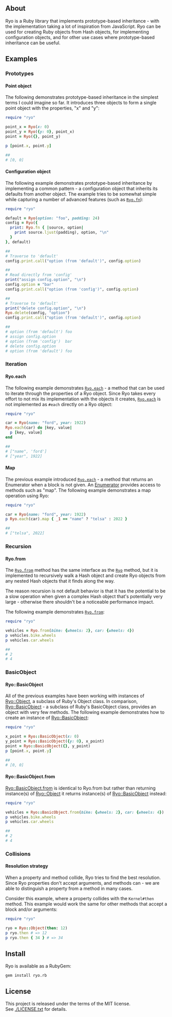 ## About

Ryo is a Ruby library that implements prototype-based inheritance - with
the implementation taking a lot of inspiration from JavaScript. Ryo can be
used for creating Ruby objects from Hash objects, for implementing configuration
objects, and for other use cases where prototype-based inheritance can be useful.

## Examples

### Prototypes

#### Point object

The following demonstrates prototype-based inheritance in the simplest
terms I could imagine so far. It introduces three objects to form a single
point object with the properties, "x" and "y":

```ruby
require "ryo"

point_x = Ryo(x: 0)
point_y = Ryo({y: 0}, point_x)
point = Ryo({}, point_y)

p [point.x, point.y]

##
# [0, 0]
```

#### Configuration object

The following example demonstrates prototype-based inheritance by implementing a common pattern -
a configuration object that inherits its defaults from another object. The example tries to be
somewhat simple while capturing a number of advanced features (such as [`Ryo.fn`](https://0x1eef.github.io/x/ryo.rb/Ryo/Keywords.html#function-instance_method)):

```ruby
require "ryo"

default = Ryo(option: "foo", padding: 24)
config = Ryo({
  print: Ryo.fn { |source, option|
    print source.ljust(padding), option, "\n"
  }
}, default)

##
# Traverse to 'default'
config.print.call("option (from 'default')", config.option)

##
# Read directly from 'config'
print("assign config.option", "\n")
config.option = "bar"
config.print.call("option (from 'config')", config.option)

##
# Traverse to 'default'
print("delete config.option", "\n")
Ryo.delete(config, "option")
config.print.call("option (from 'default')", config.option)

##
# option (from 'default') foo
# assign config.option
# option (from 'config')  bar
# delete config.option
# option (from 'default') foo
```

### Iteration

#### Ryo.each

The following example demonstrates [`Ryo.each`](https://0x1eef.github.io/x/ryo.rb/Ryo.html#each-class_method) - a method that can be used to iterate through
the properties of a Ryo object. Since Ryo takes every effort to not mix its implementation with
the objects it creates, [`Ryo.each`](https://0x1eef.github.io/x/ryo.rb/Ryo.html#each-class_method) is not implemented as `#each` directly on a Ryo object:

```ruby
require "ryo"

car = Ryo(name: "ford", year: 1922)
Ryo.each(car) do |key, value|
  p [key, value]
end

##
# ["name", 'ford']
# ["year", 1922]
```

#### Map

The previous example introduced [`Ryo.each`](https://0x1eef.github.io/x/ryo.rb/Ryo.html#each-class_method) - a method that returns an
Enumerator when a block is not given. An [Enumerator](https://www.rubydoc.info/stdlib/core/Enumerator) provides access to
methods such as "map". The following example demonstrates a map operation
using Ryo:

```ruby
require "ryo"

car = Ryo(name: "ford", year: 1922)
p Ryo.each(car).map { _1 == "name" ? "telsa" : 2022 }

##
# ["telsa", 2022]
```

### Recursion

#### Ryo.from

The [`Ryo.from`](http://0x1eef.github.test/x/ryo.rb/Ryo.html#from-class_method) method has
the same interface as the [`Ryo`](http://0x1eef.github.test/x/ryo.rb/top-level-namespace.html#Ryo-instance_method)
method, but it is implemented to recursively walk a Hash object and create Ryo objects
from any nested Hash objects that it finds along the way.

The reason recursion is not default behavior is that it has the potential to
be a slow operation when given a complex Hash object that's potentially very large -
otherwise there shouldn't be a noticeable performance impact.

The following example demonstrates [`Ryo.from`](http://0x1eef.github.test/x/ryo.rb/Ryo.html#from-class_method):

```ruby
require "ryo"

vehicles = Ryo.from(bike: {wheels: 2}, car: {wheels: 4})
p vehicles.bike.wheels
p vehicles.car.wheels

##
# 2
# 4
```

### BasicObject

#### Ryo::BasicObject

All of the previous examples have been working with instances of
[Ryo::Object](http://0x1eef.github.io/x/ryo.rb/Ryo/Object.html),
a subclass of Ruby's Object class. In comparison, [Ryo::BasicObject](http://0x1eef.github.io/x/ryo.rb/Ryo/BasicObject.html) -
a subclass of Ruby's BasicObject class, provides an object
with very few methods. The following example demonstrates
how to create an instance of [Ryo::BasicObject](http://0x1eef.github.io/x/ryo.rb/Ryo/BasicObject.html):

```ruby
require "ryo"

x_point = Ryo::BasicObject(x: 0)
y_point = Ryo::BasicObject({y: 0}, x_point)
point = Ryo::BasicObject({}, y_point)
p [point.x, point.y]

##
# [0, 0]
```

#### Ryo::BasicObject.from

[Ryo::BasicObject.from](http://0x1eef.github.test/x/ryo.rb/Ryo/BasicObject.html#from-class_method)
is identical to Ryo.from but rather than returning instance(s) of [Ryo::Object](http://0x1eef.github.io/x/ryo.rb/Ryo/Object.html)
it returns instance(s) of [Ryo::BasicObject](http://0x1eef.github.io/x/ryo.rb/Ryo/BasicObject.html)
instead:

```ruby
require "ryo"

vehicles = Ryo::BasicObject.from(bike: {wheels: 2}, car: {wheels: 4})
p vehicles.bike.wheels
p vehicles.car.wheels

##
# 2
# 4
```

### Collisions

#### Resolution strategy

When a property and method collide, Ryo tries to find the best resolution. Since Ryo properties
don't accept arguments, and methods can - we are able to distinguish a property from a method in
many cases.

Consider this example, where a property collides with the `Kernel#then` method. This example
would work the same for other methods that accept a block and/or arguments:

```ruby
require "ryo"

ryo = Ryo::Object(then: 12)
p ryo.then # => 12
p ryo.then { 34 } # => 34
```

## Install

Ryo is available as a RubyGem:

    gem install ryo.rb

## License

This project is released under the terms of the MIT license. <br>
See [./LICENSE.txt](./LICENSE.txt) for details.
